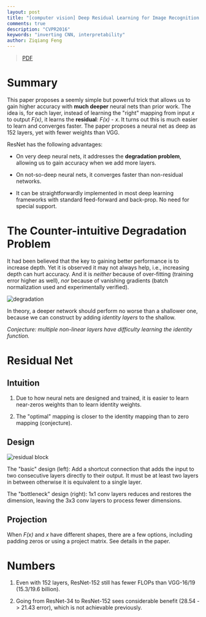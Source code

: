 ```yaml
---
layout: post
title: "[computer vision] Deep Residual Learning for Image Recognition (ResNet)"
comments: true
description: "CVPR2016"
keywords: "inverting CNN, interpretability"
author: Ziqiang Feng
---
```


> [PDF](http://openaccess.thecvf.com/content_cvpr_2016/papers/He_Deep_Residual_Learning_CVPR_2016_paper.pdf)

# Summary

This paper proposes a seemly simple but powerful trick that allows us to gain higher accuracy 
with **much deeper** neural nets than prior work.
The idea is, for each layer, instead of learning the "right" mapping from input *x* to output *F(x)*, 
it learns the **residual**: *F(x) - x*.
It turns out this is much easier to learn and converges faster.
The paper proposes a neural net as deep as 152 layers, yet with fewer weights than VGG.

ResNet has the following advantages:

+ On very deep neural nets, it addresses the **degradation problem**, allowing us to
gain accuracy when we add more layers.

+ On not-so-deep neural nets, it converges faster than non-residual networks.

+ It can be straightforwardly implemented in most deep learning frameworks with
standard feed-forward and back-prop. No need for special support.

# The Counter-intuitive Degradation Problem

It had been believed that the key to gaining better performance is to increase depth.
Yet it is observed it may not always help, i.e., increasing depth can hurt accuracy.
And it is *neither* because of over-fitting (training error higher as well),
*nor* because of vanishing gradients (batch normalization used and experimentally verified).

![degradation](https://cdn-images-1.medium.com/max/1600/1*McwAbGJjA1lV_xBdg1w5XA.png)

In theory, a deeper network should perform no worse than a shallower one,
because we can construct by adding *identity layers* to the shallow.

*Conjecture: multiple non-linear layers have difficulty learning the identity function.*

# Residual Net

## Intuition

1. Due to how neural nets are designed and trained, it is easier to learn near-zeros weights
than to learn identity weights.

2. The "optimal" mapping is closer to the identity mapping than to zero mapping (conjecture).

## Design

![residual block](https://i.stack.imgur.com/kbiIG.png)

The "basic" design (left): Add a shortcut connection that adds
 the input to two consecutive layers directly to their output.
It must be at least two layers in between otherwise it is equivalent to a single layer.

The "bottleneck" design (right): 1x1 conv layers reduces and restores the dimension,
leaving the 3x3 conv layers to process fewer dimensions.

## Projection

When *F(x)* and *x* have different shapes, there are a few options, including
padding zeros or using a project matrix. See details in the paper.

# Numbers

1. Even with 152 layers, ResNet-152 still has fewer FLOPs than VGG-16/19 (15.3/19.6 billion).

2. Going from ResNet-34 to ResNet-152 sees considerable benefit (28.54 -> 21.43 error),
which is not achievable previously.